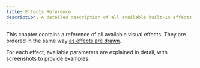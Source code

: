 ```yaml
---
title: Effects Reference
description: A detailed description of all available built-in effects.
---
```


This chapter contains a reference of all available visual effects. They are ordered in the same
way [as effects are drawn](preset-rendering-process).

For each effect, available parameters are explained in detail, with screenshots to provide examples.
